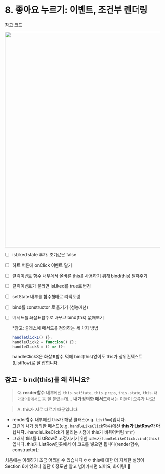 # 8. 좋아요 누르기: 이벤트, 조건부 렌더링

[참고 코드](../../example-projects/react-cats/src4/components/ListRow/index.js)

<img src="https://user-images.githubusercontent.com/3839771/103260705-fdd50f00-49e1-11eb-9f14-4ca8ee4251b4.png" width="700">

- [ ] isLiked state 추가. 초기값은 false
- [ ] 하트 버튼에 onClick 이벤트 달기
- [ ] 클릭이벤트 함수 내부에서 올바른 this를 사용하기 위해 bind(this) 달아주기
- [ ] 클릭이벤트가 불리면 isLiked를 true로 변경
- [ ] setState 내부를 함수형태로 리팩토링
- [ ] bind를 constructor 로 옮기기 (성능개선)
- [ ] 메서드를 화살표함수로 바꾸고 bind(this) 없애보기

  \*참고: 클래스에 메서드를 정의하는 세 가지 방법

  ```js
  handleClick1() {};
  handleClick2 = function() {};
  handleClick3 = () => {};
  ```

  handleClick3은 화살표함수 덕에 bind(this)없이도 this가 상위컨텍스트(ListRow)로 잘 잡힙니다.

## 참고 - bind(this)를 왜 하나요?

> Q. **render함수** 내부에선 `this.setState`, `this.props`, `this.state`, `this.내가정의한메서드` 등 잘 불렸는데... **내가 정의한 메서드**에서는 이들이 오류가 나요!

> A. this가 서로 다르기 때문입니다.

- render함수 내부에선 this가 해당 클래스(e.g. `ListRow`)입니다.
- 그런데 내가 정의한 메서드(e.g. `handleLikeClick`함수)에선 **this가 ListRow가 아닙니다.** (handleLikeClick가 불리는 시점에 this가 바뀌어버림 ㅠㅠ)
- 그래서 this를 ListRow로 고정시키기 위한 코드가 `handleLikeClick.bind(this)` 입니다. this가 ListRow인곳에서 이 코드를 넣으면 됩니다(render함수, constructor);

처음에는 이해하기 조금 어려울 수 있습니다 ㅎㅎ this에 대한 더 자세한 설명이 Section 6에 있으니 일단 이정도만 알고 넘어가시면 되어요, 화이팅! 💪
